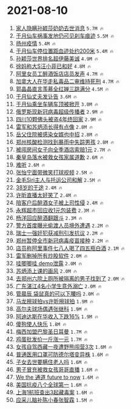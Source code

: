# 2021-08-10

1. [家人隐瞒孙颖莎奶奶去世消息](https://s.weibo.com/weibo?q=%23%E5%AE%B6%E4%BA%BA%E9%9A%90%E7%9E%92%E5%AD%99%E9%A2%96%E8%8E%8E%E5%A5%B6%E5%A5%B6%E5%8E%BB%E4%B8%96%E6%B6%88%E6%81%AF%23&Refer=top) `5.7M 🔥`
1. [于月仙车祸事发地仍可见刹车痕迹](https://s.weibo.com/weibo?q=%23%E4%BA%8E%E6%9C%88%E4%BB%99%E8%BD%A6%E7%A5%B8%E4%BA%8B%E5%8F%91%E5%9C%B0%E4%BB%8D%E5%8F%AF%E8%A7%81%E5%88%B9%E8%BD%A6%E7%97%95%E8%BF%B9%23&Refer=top) `5.5M 🔥`
1. [扬州疫情](https://s.weibo.com/weibo?q=%23%E6%89%AC%E5%B7%9E%E7%96%AB%E6%83%85%23&Refer=top) `5.4M 🔥`
1. [于月仙车停位置距血迹处约200米](https://s.weibo.com/weibo?q=%23%E4%BA%8E%E6%9C%88%E4%BB%99%E8%BD%A6%E5%81%9C%E4%BD%8D%E7%BD%AE%E8%B7%9D%E8%A1%80%E8%BF%B9%E5%A4%84%E7%BA%A6200%E7%B1%B3%23&Refer=top) `5.4M 🔥`
1. [孙颖莎世界排名超伊藤美诚](https://s.weibo.com/weibo?q=%23%E5%AD%99%E9%A2%96%E8%8E%8E%E4%B8%96%E7%95%8C%E6%8E%92%E5%90%8D%E8%B6%85%E4%BC%8A%E8%97%A4%E7%BE%8E%E8%AF%9A%23&Refer=top) `4.9M 🔥`
1. [徐妈称大S汪小菲已和好](https://s.weibo.com/weibo?q=%23%E5%BE%90%E5%A6%88%E7%A7%B0%E5%A4%A7S%E6%B1%AA%E5%B0%8F%E8%8F%B2%E5%B7%B2%E5%92%8C%E5%A5%BD%23&Refer=top) `4.8M 🔥`
1. [阿里女员工醉酒饭店店员发声](https://s.weibo.com/weibo?q=%23%E9%98%BF%E9%87%8C%E5%A5%B3%E5%91%98%E5%B7%A5%E9%86%89%E9%85%92%E9%A5%AD%E5%BA%97%E5%BA%97%E5%91%98%E5%8F%91%E5%A3%B0%23&Refer=top) `4.7M 🔥`
1. [加拿大人在华走私毒品二审维持死刑](https://s.weibo.com/weibo?q=%23%E5%8A%A0%E6%8B%BF%E5%A4%A7%E4%BA%BA%E5%9C%A8%E5%8D%8E%E8%B5%B0%E7%A7%81%E6%AF%92%E5%93%81%E4%BA%8C%E5%AE%A1%E7%BB%B4%E6%8C%81%E6%AD%BB%E5%88%91%23&Refer=top) `4.7M 🔥`
1. [郭晶晶直言羡慕全红婵三跳满分](https://s.weibo.com/weibo?q=%23%E9%83%AD%E6%99%B6%E6%99%B6%E7%9B%B4%E8%A8%80%E7%BE%A1%E6%85%95%E5%85%A8%E7%BA%A2%E5%A9%B5%E4%B8%89%E8%B7%B3%E6%BB%A1%E5%88%86%23&Refer=top) `4.5M 🔥`
1. [于月仙丈夫发讣告](https://s.weibo.com/weibo?q=%23%E4%BA%8E%E6%9C%88%E4%BB%99%E4%B8%88%E5%A4%AB%E5%8F%91%E8%AE%A3%E5%91%8A%23&Refer=top) `3.6M 🔥`
1. [于月仙乘坐车辆车顶被掀开](https://s.weibo.com/weibo?q=%23%E4%BA%8E%E6%9C%88%E4%BB%99%E4%B9%98%E5%9D%90%E8%BD%A6%E8%BE%86%E8%BD%A6%E9%A1%B6%E8%A2%AB%E6%8E%80%E5%BC%80%23&Refer=top) `3.0M 🔥`
1. [俄罗斯现新冠病毒超级传播者](https://s.weibo.com/weibo?q=%23%E4%BF%84%E7%BD%97%E6%96%AF%E7%8E%B0%E6%96%B0%E5%86%A0%E7%97%85%E6%AF%92%E8%B6%85%E7%BA%A7%E4%BC%A0%E6%92%AD%E8%80%85%23&Refer=top) `2.9M 🔥`
1. [四川10颗佛头被盗4年终回家](https://s.weibo.com/weibo?q=%23%E5%9B%9B%E5%B7%9D10%E9%A2%97%E4%BD%9B%E5%A4%B4%E8%A2%AB%E7%9B%974%E5%B9%B4%E7%BB%88%E5%9B%9E%E5%AE%B6%23&Refer=top) `2.9M 🔥`
1. [雷军和苏炳添长得有点像](https://s.weibo.com/weibo?q=%23%E9%9B%B7%E5%86%9B%E5%92%8C%E8%8B%8F%E7%82%B3%E6%B7%BB%E9%95%BF%E5%BE%97%E6%9C%89%E7%82%B9%E5%83%8F%23&Refer=top) `2.8M 🔥`
1. [岳父住院被感染女婿也中招](https://s.weibo.com/weibo?q=%23%E5%B2%B3%E7%88%B6%E4%BD%8F%E9%99%A2%E8%A2%AB%E6%84%9F%E6%9F%93%E5%A5%B3%E5%A9%BF%E4%B9%9F%E4%B8%AD%E6%8B%9B%23&Refer=top) `2.8M 🔥`
1. [郑州核酸检测找到暴雨中失踪男孩](https://s.weibo.com/weibo?q=%23%E9%83%91%E5%B7%9E%E6%A0%B8%E9%85%B8%E6%A3%80%E6%B5%8B%E6%89%BE%E5%88%B0%E6%9A%B4%E9%9B%A8%E4%B8%AD%E5%A4%B1%E8%B8%AA%E7%94%B7%E5%AD%A9%23&Refer=top) `2.8M 🔥`
1. [被闯房间女子向全季酒店索赔1元](https://s.weibo.com/weibo?q=%23%E8%A2%AB%E9%97%AF%E6%88%BF%E9%97%B4%E5%A5%B3%E5%AD%90%E5%90%91%E5%85%A8%E5%AD%A3%E9%85%92%E5%BA%97%E7%B4%A2%E8%B5%941%E5%85%83%23&Refer=top) `2.7M 🔥`
1. [秦皇岛落水被救女孩家属道歉](https://s.weibo.com/weibo?q=%23%E7%A7%A6%E7%9A%87%E5%B2%9B%E8%90%BD%E6%B0%B4%E8%A2%AB%E6%95%91%E5%A5%B3%E5%AD%A9%E5%AE%B6%E5%B1%9E%E9%81%93%E6%AD%89%23&Refer=top) `2.6M 🔥`
1. [难听](https://s.weibo.com/weibo?q=%23%E9%9A%BE%E5%90%AC%23&Refer=top) `2.6M 🔥`
1. [张怡宁面带微笑打球视频](https://s.weibo.com/weibo?q=%23%E5%BC%A0%E6%80%A1%E5%AE%81%E9%9D%A2%E5%B8%A6%E5%BE%AE%E7%AC%91%E6%89%93%E7%90%83%E8%A7%86%E9%A2%91%23&Refer=top) `2.5M 🔥`
1. [金毛Siri主人与托运公司和解](https://s.weibo.com/weibo?q=%23%E9%87%91%E6%AF%9BSiri%E4%B8%BB%E4%BA%BA%E4%B8%8E%E6%89%98%E8%BF%90%E5%85%AC%E5%8F%B8%E5%92%8C%E8%A7%A3%23&Refer=top) `2.5M 🔥`
1. [38岁的于途](https://s.weibo.com/weibo?q=%2338%E5%B2%81%E7%9A%84%E4%BA%8E%E9%80%94%23&Refer=top) `2.4M 🔥`
1. [许昕直播太好笑了](https://s.weibo.com/weibo?q=%23%E8%AE%B8%E6%98%95%E7%9B%B4%E6%92%AD%E5%A4%AA%E5%A5%BD%E7%AC%91%E4%BA%86%23&Refer=top) `2.4M 🔥`
1. [陪客户后醉酒女子被上司性侵](https://s.weibo.com/weibo?q=%23%E9%99%AA%E5%AE%A2%E6%88%B7%E5%90%8E%E9%86%89%E9%85%92%E5%A5%B3%E5%AD%90%E8%A2%AB%E4%B8%8A%E5%8F%B8%E6%80%A7%E4%BE%B5%23&Refer=top) `2.4M 🔥`
1. [永辉超市回应收1元包装费](https://s.weibo.com/weibo?q=%23%E6%B0%B8%E8%BE%89%E8%B6%85%E5%B8%82%E5%9B%9E%E5%BA%94%E6%94%B61%E5%85%83%E5%8C%85%E8%A3%85%E8%B4%B9%23&Refer=top) `2.3M 🔥`
1. [杨洋回应醉酒翻跟斗](https://s.weibo.com/weibo?q=%23%E6%9D%A8%E6%B4%8B%E5%9B%9E%E5%BA%94%E9%86%89%E9%85%92%E7%BF%BB%E8%B7%9F%E6%96%97%23&Refer=top) `2.3M 🔥`
1. [警方首度曝光偷渡人员境外遭遇](https://s.weibo.com/weibo?q=%23%E8%AD%A6%E6%96%B9%E9%A6%96%E5%BA%A6%E6%9B%9D%E5%85%89%E5%81%B7%E6%B8%A1%E4%BA%BA%E5%91%98%E5%A2%83%E5%A4%96%E9%81%AD%E9%81%87%23&Refer=top) `2.2M 🔥`
1. [瑞士一强奸犯获减刑引发抗议](https://s.weibo.com/weibo?q=%23%E7%91%9E%E5%A3%AB%E4%B8%80%E5%BC%BA%E5%A5%B8%E7%8A%AF%E8%8E%B7%E5%87%8F%E5%88%91%E5%BC%95%E5%8F%91%E6%8A%97%E8%AE%AE%23&Refer=top) `2.2M 🔥`
1. [郑州暂停全市新冠病毒疫苗接种](https://s.weibo.com/weibo?q=%23%E9%83%91%E5%B7%9E%E6%9A%82%E5%81%9C%E5%85%A8%E5%B8%82%E6%96%B0%E5%86%A0%E7%97%85%E6%AF%92%E7%96%AB%E8%8B%97%E6%8E%A5%E7%A7%8D%23&Refer=top) `2.2M 🔥`
1. [店员称阿里事件七八人喝了四五瓶白酒](https://s.weibo.com/weibo?q=%23%E5%BA%97%E5%91%98%E7%A7%B0%E9%98%BF%E9%87%8C%E4%BA%8B%E4%BB%B6%E4%B8%83%E5%85%AB%E4%BA%BA%E5%96%9D%E4%BA%86%E5%9B%9B%E4%BA%94%E7%93%B6%E7%99%BD%E9%85%92%23&Refer=top) `2.1M 🔥`
1. [雷军删掉所有炒股软件](https://s.weibo.com/weibo?q=%23%E9%9B%B7%E5%86%9B%E5%88%A0%E6%8E%89%E6%89%80%E6%9C%89%E7%82%92%E8%82%A1%E8%BD%AF%E4%BB%B6%23&Refer=top) `2.0M 🔥`
1. [哇唧唧哇 demo泄露](https://s.weibo.com/weibo?q=%E5%93%87%E5%94%A7%E5%94%A7%E5%93%87%20demo%E6%B3%84%E9%9C%B2&Refer=top) `2.0M 🔥`
1. [苏炳添上课的画风](https://s.weibo.com/weibo?q=%23%E8%8B%8F%E7%82%B3%E6%B7%BB%E4%B8%8A%E8%AF%BE%E7%9A%84%E7%94%BB%E9%A3%8E%23&Refer=top) `2.0M 🔥`
1. [去郑州六院上厕所被隔离的男子找到了](https://s.weibo.com/weibo?q=%23%E5%8E%BB%E9%83%91%E5%B7%9E%E5%85%AD%E9%99%A2%E4%B8%8A%E5%8E%95%E6%89%80%E8%A2%AB%E9%9A%94%E7%A6%BB%E7%9A%84%E7%94%B7%E5%AD%90%E6%89%BE%E5%88%B0%E4%BA%86%23&Refer=top) `2.0M 🔥`
1. [广东湛江4名小学生意外溺亡](https://s.weibo.com/weibo?q=%23%E5%B9%BF%E4%B8%9C%E6%B9%9B%E6%B1%9F4%E5%90%8D%E5%B0%8F%E5%AD%A6%E7%94%9F%E6%84%8F%E5%A4%96%E6%BA%BA%E4%BA%A1%23&Refer=top) `2.0M 🔥`
1. [管晨辰 袋鼠真的可以下腰吗](https://s.weibo.com/weibo?q=%E7%AE%A1%E6%99%A8%E8%BE%B0%20%E8%A2%8B%E9%BC%A0%E7%9C%9F%E7%9A%84%E5%8F%AF%E4%BB%A5%E4%B8%8B%E8%85%B0%E5%90%97&Refer=top) `2.0M 🔥`
1. [马龙擦球拍vs许昕擦球拍](https://s.weibo.com/weibo?q=%23%E9%A9%AC%E9%BE%99%E6%93%A6%E7%90%83%E6%8B%8Dvs%E8%AE%B8%E6%98%95%E6%93%A6%E7%90%83%E6%8B%8D%23&Refer=top) `1.9M 🔥`
1. [高尔夫球场偶遇张继科](https://s.weibo.com/weibo?q=%23%E9%AB%98%E5%B0%94%E5%A4%AB%E7%90%83%E5%9C%BA%E5%81%B6%E9%81%87%E5%BC%A0%E7%BB%A7%E7%A7%91%23&Refer=top) `1.9M 🔥`
1. [阿迪达斯在华收入下跌16%](https://s.weibo.com/weibo?q=%23%E9%98%BF%E8%BF%AA%E8%BE%BE%E6%96%AF%E5%9C%A8%E5%8D%8E%E6%94%B6%E5%85%A5%E4%B8%8B%E8%B7%8C16%25%23&Refer=top) `1.9M 🔥`
1. [傻狗使人快乐](https://s.weibo.com/weibo?q=%23%E5%82%BB%E7%8B%97%E4%BD%BF%E4%BA%BA%E5%BF%AB%E4%B9%90%23&Refer=top) `1.8M 🔥`
1. [梅西加盟巴黎圣日耳曼](https://s.weibo.com/weibo?q=%23%E6%A2%85%E8%A5%BF%E5%8A%A0%E7%9B%9F%E5%B7%B4%E9%BB%8E%E5%9C%A3%E6%97%A5%E8%80%B3%E6%9B%BC%23&Refer=top) `1.7M 🔥`
1. [鸡蛋批发价一斤涨一元](https://s.weibo.com/weibo?q=%23%E9%B8%A1%E8%9B%8B%E6%89%B9%E5%8F%91%E4%BB%B7%E4%B8%80%E6%96%A4%E6%B6%A8%E4%B8%80%E5%85%83%23&Refer=top) `1.7M 🔥`
1. [女孩自驾西藏一夜遭野熊闯营3次](https://s.weibo.com/weibo?q=%23%E5%A5%B3%E5%AD%A9%E8%87%AA%E9%A9%BE%E8%A5%BF%E8%97%8F%E4%B8%80%E5%A4%9C%E9%81%AD%E9%87%8E%E7%86%8A%E9%97%AF%E8%90%A53%E6%AC%A1%23&Refer=top) `1.6M 🔥`
1. [普通医用口罩可防德尔塔变异株](https://s.weibo.com/weibo?q=%23%E6%99%AE%E9%80%9A%E5%8C%BB%E7%94%A8%E5%8F%A3%E7%BD%A9%E5%8F%AF%E9%98%B2%E5%BE%B7%E5%B0%94%E5%A1%94%E5%8F%98%E5%BC%82%E6%A0%AA%23&Refer=top) `1.6M 🔥`
1. [子女去世要瞒住老人吗](https://s.weibo.com/weibo?q=%23%E5%AD%90%E5%A5%B3%E5%8E%BB%E4%B8%96%E8%A6%81%E7%9E%92%E4%BD%8F%E8%80%81%E4%BA%BA%E5%90%97%23&Refer=top) `1.6M 🔥`
1. [男子冒充被救女孩哥哥直播](https://s.weibo.com/weibo?q=%23%E7%94%B7%E5%AD%90%E5%86%92%E5%85%85%E8%A2%AB%E6%95%91%E5%A5%B3%E5%AD%A9%E5%93%A5%E5%93%A5%E7%9B%B4%E6%92%AD%23&Refer=top) `1.6M 🔥`
1. [We the 通道 future to now](https://s.weibo.com/weibo?q=We%20the%20%E9%80%9A%E9%81%93%20future%20to%20now&Refer=top) `1.6M 🔥`
1. [美国抗疫八个全球第一](https://s.weibo.com/weibo?q=%23%E7%BE%8E%E5%9B%BD%E6%8A%97%E7%96%AB%E5%85%AB%E4%B8%AA%E5%85%A8%E7%90%83%E7%AC%AC%E4%B8%80%23&Refer=top) `1.6M 🔥`
1. [上海1航班查出3起藏毒案](https://s.weibo.com/weibo?q=%23%E4%B8%8A%E6%B5%B71%E8%88%AA%E7%8F%AD%E6%9F%A5%E5%87%BA3%E8%B5%B7%E8%97%8F%E6%AF%92%E6%A1%88%23&Refer=top) `1.6M 🔥`
1. [应采儿脑补陈小春张智霖](https://s.weibo.com/weibo?q=%23%E5%BA%94%E9%87%87%E5%84%BF%E8%84%91%E8%A1%A5%E9%99%88%E5%B0%8F%E6%98%A5%E5%BC%A0%E6%99%BA%E9%9C%96%23&Refer=top) `1.5M 🔥`
